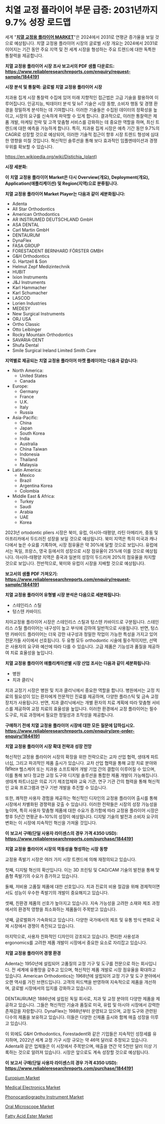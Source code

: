 <p><h1>치열 교정 플라이어 부문 급증: 2031년까지 9.7% 성장 로드맵</h1></p><p>세계 "<strong><a href="https://www.reliableresearchreports.com/orthodontic-pliers-r1844191?utm_campaign=106&utm_medium=8&utm_source=Github&utm_content=ia&utm_term=08112024&utm_id=orthodontic-pliers">치열 교정용 플라이어 MARKET</a></strong>"은 2024에서 2031로 연평균 증가율을 보일 것으로 예상됩니다. 치열 교정용 플라이어 시장의 글로벌 시장 개요는 2024에서 2031로 이어지는 기간 동안 주요 지역 및 전 세계 시장을 형성하는 주요 트렌드에 대한 독특한 통찰력을 제공합니다.</p>
<p><strong>치열 교정용 플라이어 시장 조사 보고서의 PDF 샘플 다운로드: <a href="https://www.reliableresearchreports.com/enquiry/request-sample/1844191?utm_campaign=106&utm_medium=8&utm_source=Github&utm_content=ia&utm_term=08112024&utm_id=orthodontic-pliers">https://www.reliableresearchreports.com/enquiry/request-sample/1844191</a></strong></p>
<p><strong>시장 분석 및 통찰력: 글로벌 치열 교정용 플라이어 시장</strong></p>
<p><p>치과용 집게 시장 통찰력 수집에 있어 미래 지향적인 접근법은 고급 기술을 활용하여 이루어집니다. 인공지능, 빅데이터 분석 및 IoT 기술은 시장 동향, 소비자 행동 및 경쟁 환경을 정밀하게 분석하는 데 기여합니다. 이러한 기술들은 수집된 데이터의 정확성을 높이고, 시장의 요구를 신속하게 파악할 수 있게 합니다. 결과적으로, 이러한 통찰력은 제품 개발, 마케팅 전략 및 고객 맞춤형 서비스를 강화하는 데 중요한 역할을 하며, 최신 트렌드에 대한 예측을 가능하게 합니다. 특히, 치과용 집게 시장은 예측 기간 동안 9.7%의 CAGR로 성장할 것으로 예상되어, 이러한 기술적 접근이 향후 시장 트렌드 형성에 심대한 영향을 미칠 것입니다. 혁신적인 솔루션을 통해 보다 효과적인 임플멘테이션과 경쟁 우위를 확보할 수 있습니다.</p></p>
<p><a href="%7CAUTHORITHY_DOMAIN_URL%7C?utm_campaign=106&utm_medium=8&utm_source=Github&utm_content=ia&utm_term=08112024&utm_id=orthodontic-pliers">https://en.wikipedia.org/wiki/Distichia_(plant)</a></p>
<p><strong>시장 세분화:</strong></p>
<p><strong>이 치열 교정용 플라이어 Market은 다시 Overview(개요), Deployment(개요), Application(애플리케이션) 및 Region(지역)으로 분류됩니다.</strong></p>
<p><strong>치열 교정용 플라이어 Market Player는 다음과 같이 세분화됩니다:</strong></p>
<p><ul><li>Adenta</li><li>All Star Orthodontics</li><li>American Orthodontics</li><li>AR INSTRUMED DEUTSCHLAND GmbH</li><li>ASA DENTAL</li><li>Carl Martin GmbH</li><li>DENTAURUM</li><li>DynaFlex</li><li>FASA GROUP</li><li>FORESTADENT BERNHARD FÖRSTER GMBH</li><li>G&H Orthodontics</li><li>G. Hartzell & Son</li><li>Helmut Zepf Medizintechnik</li><li>HUBIT</li><li>Ixion Instruments</li><li>J&J Instruments</li><li>Karl Hammacher</li><li>Karl Schumacher</li><li>LASCOD</li><li>Lorien Industries</li><li>MEDESY</li><li>New Surgical Instruments</li><li>ORJ USA</li><li>Ortho Classic</li><li>Otto Leibinger</li><li>Rocky Mountain Orthodontics</li><li>SAVARIA-DENT</li><li>Shufa Dental</li><li>Smile Surgical Ireland Limited
    Smith Care</li></ul></p>
<p><strong>지역별로 제공되는 치열 교정용 플라이어 마켓 플레이어는 다음과 같습니다:</strong></p>
<p><ul>
    <li>
        North America:
        <ul>
            <li>United States</li>
            <li>Canada</li>
        </ul>
    </li>
    <li>
        Europe:
        <ul>
            <li>Germany</li>
            <li>France</li>
            <li>U.K.</li>
            <li>Italy</li>
            <li>Russia</li>
        </ul>
    </li>
    <li>
        Asia-Pacific:
        <ul>
            <li>China</li>
            <li>Japan</li>
            <li>South Korea</li>
            <li>India</li>
            <li>Australia</li>
            <li>China Taiwan</li>
            <li>Indonesia</li>
            <li>Thailand</li>
            <li>Malaysia</li>
        </ul>
    </li>
    <li>
        Latin America:
        <ul>
            <li>Mexico</li>
            <li>Brazil</li>
            <li>Argentina Korea</li>
            <li>Colombia</li>
        </ul>
    </li>
    <li>
        Middle East & Africa:
        <ul>
            <li>Turkey</li>
            <li>Saudi</li>
            <li>Arabia</li>
            <li>UAE</li>
            <li>Korea</li>
        </ul>
    </li>
    </ul></p>
<p><p>2023년 ortodontic pliers 시장은 북미, 유럽, 아시아-태평양, 라틴 아메리카, 중동 및 아프리카에서 두드러진 성장을 보일 것으로 예상됩니다. 북미 지역은 특히 미국과 캐나다에서 높은 수요를 기록하며, 시장 점유율은 약 30%에 달할 것으로 보입니다. 유럽에서는 독일, 프랑스, 영국 등에서의 성장으로 시장 점유율이 25%에 이를 것으로 예상됩니다. 아시아-태평양 지역은 중국과 일본의 성장이 두드러져 20%의 점유율을 차지할 것으로 보입니다. 전반적으로, 북미와 유럽이 시장을 지배할 것으로 예상됩니다.</p></p>
<p><strong>보고서의 샘플 PDF 가져오기: <a href="https://www.reliableresearchreports.com/enquiry/request-sample/1844191?utm_campaign=106&utm_medium=8&utm_source=Github&utm_content=ia&utm_term=08112024&utm_id=orthodontic-pliers">https://www.reliableresearchreports.com/enquiry/request-sample/1844191</a></strong></p>
<p><strong>치열 교정용 플라이어 유형별 시장 분석은 다음으로 세분화됩니다:</strong></p>
<p><ul><li>스테인리스 스틸</li><li>텅스텐 카바이드</li></ul></p>
<p><p>치아교정용 플라이어 시장은 스테인리스 스틸과 텅스텐 카바이드로 구분됩니다. 스테인리스 스틸 플라이어는 내구성이 높고 부식에 강하여 일반적으로 사용됩니다. 반면, 텅스텐 카바이드 플라이어는 더욱 강한 내구성과 정밀한 작업이 가능한 특성을 가지고 있어 전문가들 사이에서 선호됩니다. 두 유형 모두 orthodontic 시술에 필수적이지만, 선택은 사용자의 요구와 예산에 따라 다를 수 있습니다. 고급 제품은 기능성과 품질을 제공하여 치료 효율성을 높입니다.</p></p>
<p><strong>치열 교정용 플라이어 애플리케이션별 시장 산업 조사는 다음과 같이 세분화됩니다:</strong></p>
<p><ul><li>병원</li><li>치과 클리닉</li></ul></p>
<p><p>치과 교정기 시장은 병원 및 치과 클리닉에서 중요한 역할을 합니다. 병원에서는 교정 치료의 필요성이 있는 환자에게 전문적인 진료를 제공하며, 다양한 플라스틱 및 금속 교정 장치가 사용됩니다. 반면, 치과 클리닉에서는 개별 환자의 치료 계획에 따라 맞춤형 서비스를 제공하여 교정 치료의 효율성을 높입니다. 이러한 환경에서 교정 플라이어는 필수 도구로, 치료 과정에서 필요한 정밀성과 조작성을 제공합니다.</p></p>
<p><strong>구매하기 전에 치열 교정용 플라이어 시장에 대한 모든 질문에 답하십시오. <a href="https://www.reliableresearchreports.com/enquiry/pre-order-enquiry/1844191?utm_campaign=106&utm_medium=8&utm_source=Github&utm_content=ia&utm_term=08112024&utm_id=orthodontic-pliers">https://www.reliableresearchreports.com/enquiry/pre-order-enquiry/1844191</a></strong></p>
<p><strong>치열 교정용 플라이어 시장 확대 전략과 성장 전망</strong></p>
<p><p>혁신적인 교정용 플라이어 시장의 확장을 위한 전략으로는 교차 산업 협력, 생태계 파트너십, 그리고 파괴적인 제품 출시가 있습니다. 교차 산업 협력을 통해 교정 치료 분야와 डिजिटल 헬스케어 또는 치과용 소프트웨어 개발 기업 간의 결합이 이루어질 수 있으며, 이를 통해 보다 정교한 교정 도구와 디지털 솔루션을 통합한 제품 개발이 가능해집니다. 생태계 파트너십은 의료 기기 제조업체와 교육 기관, 연구 기관 간의 협력을 통해 혁신적인 교육 프로그램과 연구 기반 개발을 추진할 수 있습니다.</p><p>또한, 쾌적한 사용자 경험을 제공하는 혁신적인 디자인의 교정용 플라이어 출시를 통해 시장에서 차별화된 경쟁력을 갖출 수 있습니다. 이러한 전략들은 시장의 성장 가능성을 높이며, 특히 사용자 맞춤형 제품에 대한 수요가 증가함에 따라 교정용 플라이어 시장은 향후 5년간 연평균 8~10%의 성장이 예상됩니다. 디지털 기술의 발전과 소비자 요구의 변화는 이 시장에 지속적인 혁신을 가져올 것입니다.</p></p>
<p><strong>이 보고서 구매(단일 사용자 라이센스의 경우 가격 4350 USD): <a href="https://www.reliableresearchreports.com/purchase/1844191?utm_campaign=106&utm_medium=8&utm_source=Github&utm_content=ia&utm_term=08112024&utm_id=orthodontic-pliers">https://www.reliableresearchreports.com/purchase/1844191</a></strong></p>
<p><strong>치열 교정용 플라이어 시장의 역동성을 형성하는 시장 동향</strong></p>
<p><p>교정용 족발기 시장은 여러 가지 시장 트렌드에 의해 재정의되고 있습니다. </p><p>첫째, 디지털 혁신의 확산입니다. 이는 3D 프린팅 및 CAD/CAM 기술의 발전을 통해 맞춤형 족발기의 수요가 증가하고 있습니다. </p><p>둘째, 저비용 고품질 제품에 대한 선호입니다. 치과 진료의 비용 절감을 위해 경제적이면서도 성능이 우수한 족발기의 개발이 중요해지고 있습니다. </p><p>셋째, 친환경 제품의 선호가 높아지고 있습니다. 지속 가능성을 고려한 소재와 제조 과정에서의 환경적 영향을 최소화하는 제품들이 주목받고 있습니다. </p><p>넷째, 글로벌화가 가속화되고 있습니다. 다양한 국가에서의 제조 및 유통 방식 변화로 국제 시장에서 경쟁이 촉진되고 있습니다. </p><p>마지막으로, 사용자 친화적인 디자인이 강조되고 있습니다. 편리한 사용성과 ergonomics를 고려한 제품 개발이 시장에서 중요한 요소로 자리잡고 있습니다.</p></p>
<p><strong>치열 교정용 플라이어 경쟁 환경</strong></p>
<p><p>Adenta는 1950년에 설립되어 고품질의 교정 기구 및 도구를 전문으로 하는 회사입니다. 전 세계에 유통망을 갖추고 있으며, 혁신적인 제품 개발로 시장 점유율을 확대하고 있습니다. American Orthodontics는 1968년에 설립되어 교정 기구 및 도구 분야에서 오랜 역사를 가진 브랜드입니다. 고객의 피드백을 반영하여 지속적으로 제품을 개선하며, 글로벌 시장에서의 입지를 강화하고 있습니다.</p><p>DENTAURUM은 1886년에 설립된 독일 회사로, 치과 및 교정 분야의 다양한 제품을 제공하고 있습니다. 그들은 혁신적인 기술과 품질로 미국, 유럽 및 아시아 시장에서 강력한 존재감을 자랑합니다. DynaFlex는 1988년부터 운영되고 있으며, 교정 도구와 관련된 다수의 제품을 보유하고 있습니다. 이들은 다양한 신제품 출시와 함께 매출 성장을 이루고 있습니다.</p><p>이 외에도 G&H Orthodontics, Forestadent와 같은 기업들은 지속적인 성장세를 유지하며, 2022년 세계 교정 기구 시장 규모는 약 46억 달러로 추정되고 있습니다. Adenta와 같은 업체들은 이 시장에서 주목받으며, 매출을 연간 약 5천만 달러 이상 기록하는 것으로 알려져 있습니다. 시장은 앞으로도 계속 성장할 것으로 예상됩니다.</p></p>
<p><strong>이 보고서 구매(단일 사용자 라이센스의 경우 가격 4350 USD): <a href="https://www.reliableresearchreports.com/purchase/1844191?utm_campaign=106&utm_medium=8&utm_source=Github&utm_content=ia&utm_term=08112024&utm_id=orthodontic-pliers">https://www.reliableresearchreports.com/purchase/1844191</a></strong></p>
<p><p><a href="https://github.com/DixieGrimes/Market-Research-Report-List-1/blob/main/europium-market.md?utm_campaign=106&utm_medium=8&utm_source=Github&utm_content=ia&utm_term=08112024&utm_id=orthodontic-pliers">Europium Market</a></p><p><a href="https://issuu.com/reportprime-2/docs/medical-electronics-market-size-203_87067b1cb1531c?utm_campaign=106&utm_medium=8&utm_source=Github&utm_content=ia&utm_term=08112024&utm_id=orthodontic-pliers">Medical Electronics Market</a></p><p><a href="https://issuu.com/reportprime-2/docs/phonocardiography-instrument-market_8b386b514c6f83?utm_campaign=106&utm_medium=8&utm_source=Github&utm_content=ia&utm_term=08112024&utm_id=orthodontic-pliers">Phonocardiography Instrument Market</a></p><p><a href="https://issuu.com/reportprime-2/docs/oral-microscope-market-size-2030.pp_f50baf19e19b59?utm_campaign=106&utm_medium=8&utm_source=Github&utm_content=ia&utm_term=08112024&utm_id=orthodontic-pliers">Oral Microscope Market</a></p><p><a href="https://github.com/abbislposival/Market-Research-Report-List-1/blob/main/fatty-acid-ester-market.md?utm_campaign=106&utm_medium=8&utm_source=Github&utm_content=ia&utm_term=08112024&utm_id=orthodontic-pliers">Fatty Acid Ester Market</a></p></p>